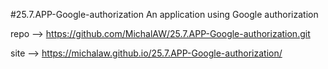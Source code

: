 #25.7.APP-Google-authorization
An application using Google authorization

repo --> https://github.com/MichalAW/25.7.APP-Google-authorization.git

site --> https://michalaw.github.io/25.7.APP-Google-authorization/